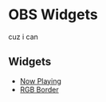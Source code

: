 # OBS Widgets

cuz i can

## Widgets

- [Now Playing](docs/now-playing.md)
- [RGB Border](docs/rgb-border.md)
